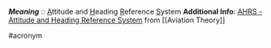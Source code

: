 ***Meaning*** :: <u>A</u>ttitude and <u>H</u>eading <u>R</u>eference <u>S</u>ystem
**Additional Info**: [AHRS - Attitude and Heading Reference System](https://www.youtube.com/watch?v=_-bP_N9Xt38) from [[Aviation Theory]]

#acronym